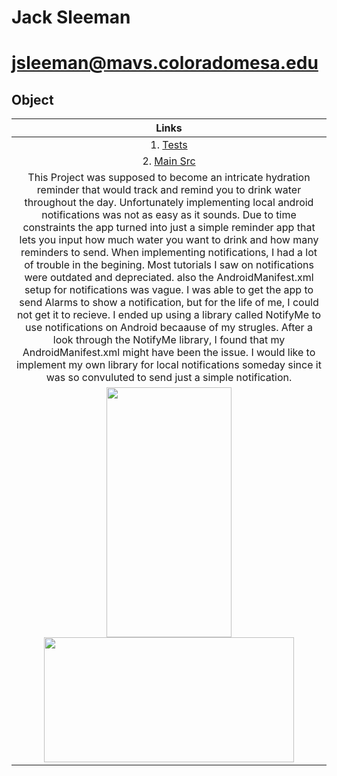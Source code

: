 # Jack Sleeman
# jsleeman@mavs.coloradomesa.edu
## Object
|   Links   |
|:--------:|
| 1. [Tests](https://github.com/jackedup/Java-Kotlin-jsleeman/tree/master/DrinkReminder/app/src/androidTest/java/com/example/drinkreminder)|
| 2. [Main Src](https://github.com/jackedup/Java-Kotlin-jsleeman/tree/master/DrinkReminder/app/src/main/java/com/example/drinkreminder)|
|This Project was supposed to become an intricate hydration reminder that would track and remind you to drink water throughout the day. Unfortunately implementing local android notifications was not as easy as it sounds. Due to time constraints the app turned into just a simple reminder app that lets you input how much water you want to drink and how many reminders to send. When implementing notifications, I had a lot of trouble in the begining. Most tutorials I saw on notifications were outdated and depreciated. also the AndroidManifest.xml setup for notifications was vague. I was able to get the app to send Alarms to show a notification, but for the life of me, I could not get it to recieve. I ended up using a library called NotifyMe to use notifications on Android becaause of my strugles. After a look through the NotifyMe library, I found that my AndroidManifest.xml might have been the issue. I would like to implement my own library for local notifications someday since it was so convuluted to send just a simple notification.|
|<image src="https://github.com/jackedup/Java-Kotlin-jsleeman/blob/master/DrinkReminder/Application.png?raw=true" width="200" height="400"/> <image src="https://github.com/jackedup/Java-Kotlin-jsleeman/blob/master/DrinkReminder/Notification.png?raw=true" width="400" height="200"/>|
